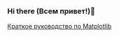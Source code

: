 ### Hi there (Всем привет!)👋

[Краткое руководство по Matplotlib](https://github.com/Palex068/PythonData/blob/main/Articles/_Matplotlib/README.MD)
<!--
**Palex068/Palex068** is a ✨ _special_ ✨ repository because its `README.md` (this file) appears on your GitHub profile.

Here are some ideas to get you started:

- 🔭 I’m currently working on ...
- 🌱 I’m currently learning ...
- 👯 I’m looking to collaborate on ...
- 🤔 I’m looking for help with ...
- 💬 Ask me about ...
- 📫 How to reach me: ...
- 😄 Pronouns: ...
- ⚡ Fun fact: ...
-->
